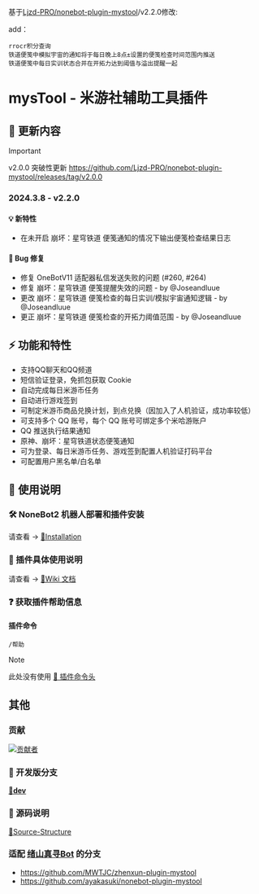 基于[Ljzd-PRO/nonebot-plugin-mystool](https://github.com/Ljzd-PRO/nonebot-plugin-mystool)/v2.2.0修改:

add：
```
rrocr积分查询 
铁道便笺中模拟宇宙的通知将于每日晚上8点±设置的便笺检查时间范围内推送
铁道便笺中每日实训状态合并在开拓力达到阈值与溢出提醒一起
```

# mysTool - 米游社辅助工具插件

## 📣 更新内容

> [!IMPORTANT]
> v2.0.0 突破性更新
> https://github.com/Ljzd-PRO/nonebot-plugin-mystool/releases/tag/v2.0.0

### 2024.3.8 - v2.2.0

#### 💡 新特性
- 在未开启 崩坏：星穹铁道 便笺通知的情况下输出便笺检查结果日志

#### 🐛 Bug 修复
- 修复 OneBotV11 适配器私信发送失败的问题 (#260, #264)
- 修复 崩坏：星穹铁道 便笺提醒失效的问题 - by @Joseandluue
- 更改 崩坏：星穹铁道 便笺检查的每日实训/模拟宇宙通知逻辑 - by @Joseandluue
- 更正 崩坏：星穹铁道 便笺检查的开拓力阈值范围 - by @Joseandluue

## ⚡ 功能和特性

- 支持QQ聊天和QQ频道
- 短信验证登录，免抓包获取 Cookie
- 自动完成每日米游币任务
- 自动进行游戏签到
- 可制定米游币商品兑换计划，到点兑换（因加入了人机验证，成功率较低）
- 可支持多个 QQ 账号，每个 QQ 账号可绑定多个米哈游账户
- QQ 推送执行结果通知
- 原神、崩坏：星穹铁道状态便笺通知
- 可为登录、每日米游币任务、游戏签到配置人机验证打码平台
- 可配置用户黑名单/白名单

## 📖 使用说明

### 🛠️ NoneBot2 机器人部署和插件安装

请查看 -> [🔗Installation](https://github.com/Ljzd-PRO/nonebot-plugin-mystool/wiki/Installation)

### 📖 插件具体使用说明

请查看 -> [🔗Wiki 文档](https://github.com/Ljzd-PRO/nonebot-plugin-mystool/wiki)

### ❓ 获取插件帮助信息

#### 插件命令

```
/帮助
```

> [!NOTE]
> 此处没有使用 [🔗 插件命令头](https://github.com/Ljzd-PRO/nonebot-plugin-mystool/wiki/Configuration-Preference#command_start)

## 其他

### 贡献
<a href="https://github.com/Ljzd-PRO/nonebot-plugin-mystool/graphs/contributors">
  <img src="https://contrib.rocks/image?repo=Ljzd-PRO/nonebot-plugin-mystool&max=1000" alt="贡献者"/>
</a>

### 🔨 开发版分支
[**🔨dev**](https://github.com/Ljzd-PRO/nonebot-plugin-mystool/tree/dev)

### 📃 源码说明
[📃Source-Structure](https://github.com/Ljzd-PRO/nonebot-plugin-mystool/wiki/Source-Structure)

### 适配 [绪山真寻Bot](https://github.com/HibiKier/zhenxun_bot) 的分支
- https://github.com/MWTJC/zhenxun-plugin-mystool
- https://github.com/ayakasuki/nonebot-plugin-mystool
